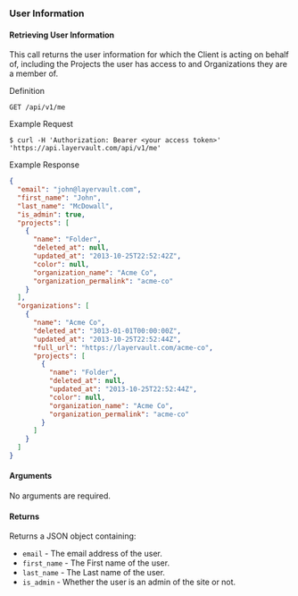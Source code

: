 ### User Information

#### Retrieving User Information

This call returns the user information for which the Client is acting on behalf of, including the Projects the user has access to and Organizations they are a member of.

 Definition

    GET /api/v1/me

 Example Request

    $ curl -H 'Authorization: Bearer <your access token>' 'https://api.layervault.com/api/v1/me'

 Example Response

```json
{
  "email": "john@layervault.com",
  "first_name": "John",
  "last_name": "McDowall",
  "is_admin": true,
  "projects": [
    {
      "name": "Folder",
      "deleted_at": null,
      "updated_at": "2013-10-25T22:52:42Z",
      "color": null,
      "organization_name": "Acme Co",
      "organization_permalink": "acme-co"
    }
  ],
  "organizations": [
    {
      "name": "Acme Co",
      "deleted_at": "3013-01-01T00:00:00Z",
      "updated_at": "2013-10-25T22:52:44Z",
      "full_url": "https://layervault.com/acme-co",
      "projects": [
        {
          "name": "Folder",
          "deleted_at": null,
          "updated_at": "2013-10-25T22:52:44Z",
          "color": null,
          "organization_name": "Acme Co",
          "organization_permalink": "acme-co"
        }
      ]
    }
  ]
}
```

#### Arguments
No arguments are required.

#### Returns

Returns a JSON object containing:

  - `email` - The email address of the user.
  - `first_name` - The First name of the user.
  - `last_name` - The Last name of the user.
  - `is_admin` - Whether the user is an admin of the site or not.
